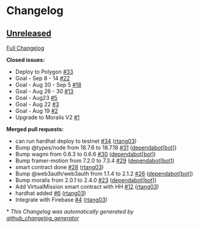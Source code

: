 # Changelog

## [Unreleased](https://github.com/livibank/mission-web3/tree/HEAD)

[Full Changelog](https://github.com/livibank/mission-web3/compare/3e4cdac959525d8f8204320902c0c0dad4b51b31...HEAD)

**Closed issues:**

- Deploy to Polygon [\#33](https://github.com/livibank/mission-web3/issues/33)
- Goal - Sep 8 - 14 [\#22](https://github.com/livibank/mission-web3/issues/22)
- Goal - Aug 30 - Sep 5 [\#18](https://github.com/livibank/mission-web3/issues/18)
- Goal - Aug 26 - 30 [\#13](https://github.com/livibank/mission-web3/issues/13)
- Goal - Aug23 [\#5](https://github.com/livibank/mission-web3/issues/5)
- Goal - Aug 22 [\#3](https://github.com/livibank/mission-web3/issues/3)
-  Goal - Aug 19 [\#2](https://github.com/livibank/mission-web3/issues/2)
- Upgrade to Moralis V2 [\#1](https://github.com/livibank/mission-web3/issues/1)

**Merged pull requests:**

- can run hardhat deploy to testnet [\#34](https://github.com/livibank/mission-web3/pull/34) ([rtang03](https://github.com/rtang03))
- Bump @types/node from 18.7.6 to 18.7.18 [\#31](https://github.com/livibank/mission-web3/pull/31) ([dependabot[bot]](https://github.com/apps/dependabot))
- Bump wagmi from 0.6.3 to 0.6.6 [\#30](https://github.com/livibank/mission-web3/pull/30) ([dependabot[bot]](https://github.com/apps/dependabot))
- Bump framer-motion from 7.2.0 to 7.3.4 [\#29](https://github.com/livibank/mission-web3/pull/29) ([dependabot[bot]](https://github.com/apps/dependabot))
- smart contract done [\#28](https://github.com/livibank/mission-web3/pull/28) ([rtang03](https://github.com/rtang03))
- Bump @web3auth/web3auth from 1.1.4 to 2.1.2 [\#26](https://github.com/livibank/mission-web3/pull/26) ([dependabot[bot]](https://github.com/apps/dependabot))
- Bump moralis from 2.0.1 to 2.4.0 [\#23](https://github.com/livibank/mission-web3/pull/23) ([dependabot[bot]](https://github.com/apps/dependabot))
- Add VirtualMission smart contract with HH [\#12](https://github.com/livibank/mission-web3/pull/12) ([rtang03](https://github.com/rtang03))
- hardhat added [\#6](https://github.com/livibank/mission-web3/pull/6) ([rtang03](https://github.com/rtang03))
- Integrate with Firebase [\#4](https://github.com/livibank/mission-web3/pull/4) ([rtang03](https://github.com/rtang03))



\* *This Changelog was automatically generated by [github_changelog_generator](https://github.com/github-changelog-generator/github-changelog-generator)*
